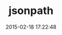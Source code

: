 ---
layout: post
title:  "jsonpath"
repo:   "joshbuddy/jsonpath"
date:   2015-02-18 17:22:48
gemurl: http://github.com/joshbuddy/jsonpath
---